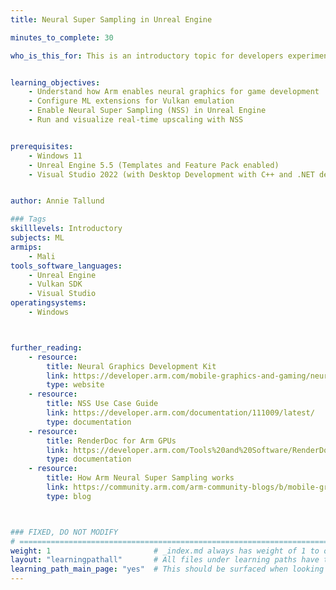 ```yaml
---
title: Neural Super Sampling in Unreal Engine

minutes_to_complete: 30

who_is_this_for: This is an introductory topic for developers experimenting with neural graphics using Unreal Engine® and ML Extensions for Vulkan®.


learning_objectives:
    - Understand how Arm enables neural graphics for game development
    - Configure ML extensions for Vulkan emulation
    - Enable Neural Super Sampling (NSS) in Unreal Engine
    - Run and visualize real-time upscaling with NSS


prerequisites:
    - Windows 11
    - Unreal Engine 5.5 (Templates and Feature Pack enabled)
    - Visual Studio 2022 (with Desktop Development with C++ and .NET desktop build tools)


author: Annie Tallund

### Tags
skilllevels: Introductory
subjects: ML
armips:
    - Mali
tools_software_languages:
    - Unreal Engine
    - Vulkan SDK
    - Visual Studio
operatingsystems:
    - Windows



further_reading:
    - resource:
        title: Neural Graphics Development Kit
        link: https://developer.arm.com/mobile-graphics-and-gaming/neural-graphics-for-mobile
        type: website
    - resource:
        title: NSS Use Case Guide
        link: https://developer.arm.com/documentation/111009/latest/
        type: documentation
    - resource:
        title: RenderDoc for Arm GPUs
        link: https://developer.arm.com/Tools%20and%20Software/RenderDoc%20for%20Arm%20GPUs
        type: documentation
    - resource:
        title: How Arm Neural Super Sampling works
        link: https://community.arm.com/arm-community-blogs/b/mobile-graphics-and-gaming-blog/posts/how-arm-neural-super-sampling-works
        type: blog



### FIXED, DO NOT MODIFY
# ================================================================================
weight: 1                       # _index.md always has weight of 1 to order correctly
layout: "learningpathall"       # All files under learning paths have this same wrapper
learning_path_main_page: "yes"  # This should be surfaced when looking for related content. Only set for _index.md of learning path content.
---
```

